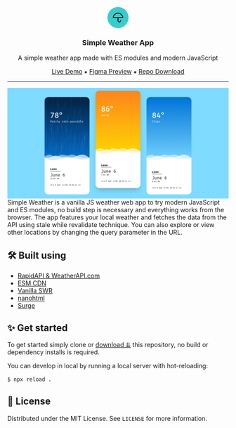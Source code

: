 <p align="center">
  <img src="img/favicon.svg" alt="Icon" width="48" height="48" align="center" />
  <h3 align="center">Simple Weather App</h3>
  <p align="center">A simple weather app made with ES modules and modern JavaScript</p>
  <p align="center">
  <a href="https://simpleweathr.surge.sh/" target="_blank" rel="noreferrer noopener">Live Demo</a>
  ⁕
  <a href="https://www.figma.com/file/hzTfN0x778NnRK2rVSbgPN/Simple-Weather?node-id=27%3A159" target="_blank" rel="noreferrer noopener">Figma Preview</a>
  ⁕
  <a href="https://github.com/fredoist/simple-weather/archive/refs/heads/main.zip" target="_blank" rel="noreferrer noopener">Repo Download</a>
  </p>
</p>

---

<img src="preview.jpg" alt="Preview" align="center" />
Simple Weather is a vanilla JS weather web app to try modern JavaScript and ES modules, no build step is necessary and everything works from the browser.
The app features your local weather and fetches the data from the API using stale while revalidate technique. You can also explore or view other locations by changing the query parameter in the URL.

## 🛠 Built using

- [RapidAPI & WeatherAPI.com](https://rapidapi.com/weatherapi/api/weatherapi-com/)
- [ESM CDN](https://esm.sh)
- [Vanilla SWR](https://www.npmjs.com/package/vanilla-swr)
- [nanohtml](https://www.npmjs.com/package/nanohtml)
- [Surge](https://surge.sh)

## ✨ Get started

To get started simply clone or [download ⇊](https://github.com/fredoist/simple-weather/archive/refs/heads/main.zip) this repository, no build or dependency installs is required.

You can develop in local by running a local server with hot-reloading:

```sh
$ npx reload .
```

## 📄 License

Distributed under the MIT License. See `LICENSE` for more information.
